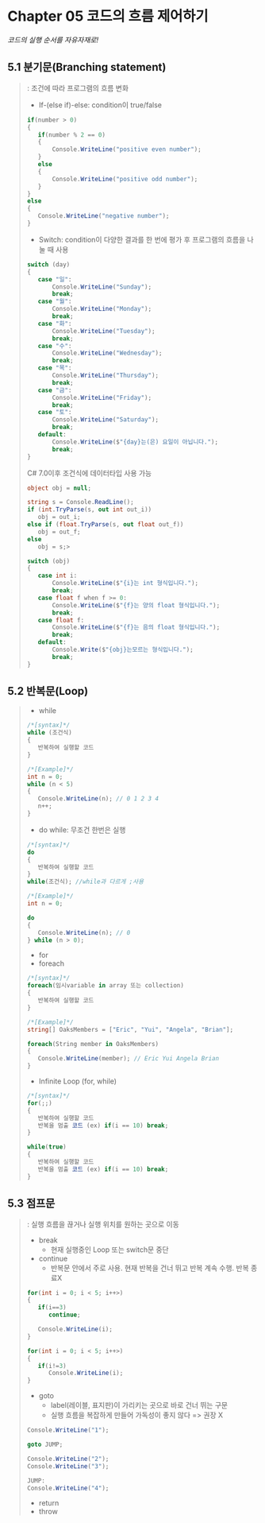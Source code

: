# Chapter 05 코드의 흐름 제어하기
*코드의 실행 순서를 자유자재로!*


## 5.1 분기문(Branching statement)
>: 조건에 따라 프로그램의 흐름 변화
>+ If-(else if)-else: condition이 true/false
>``` csharp
>if(number > 0)
>{
>    if(number % 2 == 0)
>    {
>        Console.WriteLine("positive even number");
>    }
>    else
>    {
>        Console.WriteLine("positive odd number");
>    }
>}
>else
>{
>    Console.WriteLine("negative number");
>}
>```
>+ Switch: condition이 다양한 결과를 한 번에 평가 후 프로그램의 흐름을 나눌 때 사용
>``` csharp
>switch (day)
>{
>    case "일":
>        Console.WriteLine("Sunday");
>        break;
>    case "월":
>        Console.WriteLine("Monday");
>        break;
>    case "화":
>        Console.WriteLine("Tuesday");
>        break;
>    case "수":
>        Console.WriteLine("Wednesday");
>        break;
>    case "목":
>        Console.WriteLine("Thursday");
>        break;
>    case "금":
>        Console.WriteLine("Friday");
>        break;
>    case "토":
>        Console.WriteLine("Saturday");
>        break;
>    default:
>        Console.WriteLine($"{day}는(은) 요일이 아닙니다.");
>        break;
>}
>```
>
>C# 7.0이후 조건식에 데이터타입 사용 가능
>``` csharp
>object obj = null;
>
>string s = Console.ReadLine();
>if (int.TryParse(s, out int out_i))
>    obj = out_i;
>else if (float.TryParse(s, out float out_f))
>    obj = out_f;
>else
>    obj = s;>
>
>switch (obj)
>{
>    case int i:
>        Console.WriteLine($"{i}는 int 형식입니다.");
>        break;                
>    case float f when f >= 0:
>        Console.WriteLine($"{f}는 양의 float 형식입니다.");
>        break;
>    case float f:
>        Console.WriteLine($"{f}는 음의 float 형식입니다.");
>        break;
>    default:
>        Console.Write($"{obj}는모르는 형식입니다.");
>        break;
>}

## 5.2 반복문(Loop)
>+ while
>``` csharp
>/*[syntax]*/
>while (조건식)
>{
>    반복하여 실행할 코드
>}
>```
>``` csharp
>/*[Example]*/
>int n = 0;
>while (n < 5)
>{
>    Console.WriteLine(n); // 0 1 2 3 4
>    n++;
>}
>```
>
>+ do while: 무조건 한번은 실행
>``` csharp
>/*[syntax]*/
>do
>{
>    반복하여 실행할 코드
>}
>while(조건식); //while과 다르게 ;사용
>```
>``` csharp
> /*[Example]*/
>int n = 0;
>
>do 
>{
>    Console.WriteLine(n); // 0
>} while (n > 0);
>```
>
>- for
>- foreach
>``` csharp
>/*[syntax]*/
>foreach(임시variable in array 또는 collection)
>{
>    반복하여 실행할 코드
>}
>```
>``` csharp
> /*[Example]*/
>string[] OaksMembers = ["Eric", "Yui", "Angela", "Brian"];
>
>foreach(String member in OaksMembers)
>{
>    Console.WriteLine(member); // Eric Yui Angela Brian
>}
>```
>- Infinite Loop (for, while)
>``` csharp
>/*[syntax]*/
>for(;;)
>{
>    반복하여 실행할 코드
>    반복을 멈출 코드 (ex) if(i == 10) break; 
>}
>
>while(true)
>{
>    반복하여 실행할 코드
>    반복을 멈출 코드 (ex) if(i == 10) break; 
>}
>```

## 5.3 점프문
>: 실행 흐름을 끊거나 실행 위치를 원하는 곳으로 이동
> - break
>   - 현재 실행중인 Loop 또는 switch문 중단
> - continue
>   - 반복문 안에서 주로 사용. 현재 반복을 건너 뛰고 반복 계속 수행. 반복 종료X
>``` csharp
>for(int i = 0; i < 5; i++>)
>{
>    if(i==3)
>       continue;
>
>    Console.WriteLine(i);
>}
>``` 
>``` csharp
>for(int i = 0; i < 5; i++>)
>{
>    if(i!=3)
>       Console.WriteLine(i);
>}
>```  
> - goto
>   - label(레이블, 표지판)이 가리키는 곳으로 바로 건너 뛰는 구문
>   - 실행 흐름을 복잡하게 만들어 가독성이 좋지 않다 => 권장 X
>``` csharp
>Console.WriteLine("1");
>
>goto JUMP;
>
>Console.WriteLine("2");
>Console.WriteLine("3");
>
>JUMP:
>Console.WriteLine("4");
>``` 
>+ return
>+ throw
